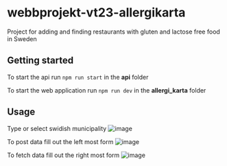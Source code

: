 # webbprojekt-vt23-allergikarta

Project for adding and finding restaurants with gluten and lactose free food in Sweden


## Getting started

To start the api run ```npm run start``` in the **api** folder

To start the web application run ```npm run dev``` in the **allergi_karta** folder

## Usage

Type or select swidish municipality
![image](https://github.com/Prankiman/webbprojekt-vt23-allergikarta/assets/69918769/3acb8932-44c7-4744-864e-f22d2bd40ba3)

To post data fill out the left most form
![image](https://github.com/Prankiman/webbprojekt-vt23-allergikarta/assets/69918769/b0d45719-61f7-4a1a-85a3-de4f6f62e73e)

To fetch data fill out the right most form 
![image](https://github.com/Prankiman/webbprojekt-vt23-allergikarta/assets/69918769/eff40d32-a446-452a-b974-c47b90261e53)

